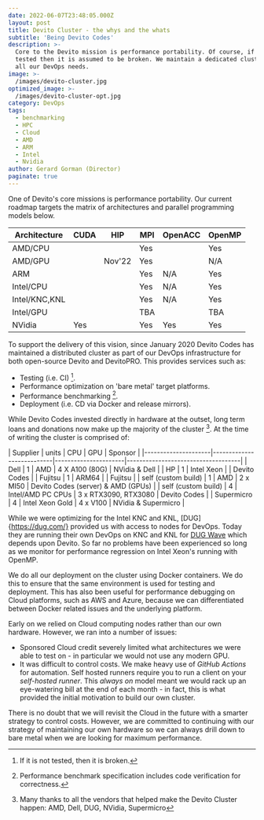 ```yaml
---
date: 2022-06-07T23:48:05.000Z
layout: post
title: Devito Cluster - the whys and the whats
subtitle: 'Being Devito Codes'
description: >-
  Core to the Devito mission is performance portability. Of course, if it is not
  tested then it is assumed to be broken. We maintain a dedicated cluster for
  all our DevOps needs.
image: >-
  /images/devito-cluster.jpg
optimized_image: >-
  /images/devito-cluster-opt.jpg
category: DevOps
tags:
  - benchmarking
  - HPC
  - Cloud
  - AMD
  - ARM
  - Intel
  - Nvidia
author: Gerard Gorman (Director)
paginate: true
---
```


One of Devito's core missions is performance portability. Our current roadmap
targets the matrix of architectures and parallel programming models below.

| Architecture  | CUDA     | HIP             | MPI        | OpenACC    | OpenMP     |
|---------------|----------|-----------------|------------|------------|------------|
| AMD/CPU       |          |                 | Yes        |            | Yes        |
| AMD/GPU       |          | Nov'22          | Yes        |            | N/A        |
| ARM           |          |                 | Yes        | N/A        | Yes        |
| Intel/CPU     |          |                 | Yes        | N/A        | Yes        |
| Intel/KNC,KNL |          |                 | Yes        | N/A        | Yes        |
| Intel/GPU     |          |                 | TBA        |            | TBA        |
| NVidia        | Yes      |                 | Yes        | Yes        | Yes        |

To support the delivery of this vision, since January 2020 Devito Codes has
maintained a distributed cluster as part of our DevOps infrastructure for both
open-source Devito and DevitoPRO. This provides services such as:

* Testing (i.e. CI) [^1].
* Performance optimization on 'bare metal' target platforms.
* Performance benchmarking [^2].
* Deployment (i.e. CD via Docker and release mirrors).

While Devito Codes invested directly in hardware at the outset, long term loans
and donations now make up the majority of the cluster [^3]. At the time of
writing the cluster is comprised of:

| Supplier            | units | CPU               | GPU                  | Sponsor                            |
|---------------------|---------------------------|----------------------|------------------------------------|
| Dell                | 1     | AMD               | 4 X A100 (80G)       | NVidia & Dell                      |
| HP                  | 1     | Intel Xeon        |                      | Devito Codes                       |
| Fujitsu             | 1     | ARM64             |                      | Fujitsu                            |
| self (custom build) | 1     | AMD               | 2 x MI50             | Devito Codes (server) & AMD (GPUs) |
| self (custom build) | 4     | Intel/AMD PC CPUs | 3 x RTX3090, RTX3080 | Devito Codes                       |
| Supermicro          | 4     | Intel Xeon Gold   | 4 x V100             | NVidia & Supermicro                |


While we were optimizing for the Intel KNC and KNL, [DUG]{https://dug.com/}
provided us with access to nodes for DevOps. Today they are running their own
DevOps on KNC and KNL for [DUG
Wave](https://dug.com/geoscience-services/full-waveform-inversion-fwi/) which
depends upon Devito. So far no problems have been experienced so long as we
monitor for performance regression on Intel Xeon's running with OpenMP.

We do all our deployment on the cluster using Docker containers. We do this to
ensure that the same environment is used for testing and deployment. This has
also been useful for performance debugging on Cloud platforms, such as AWS and
Azure, because we can differentiated between Docker related issues and the
underlying platform.

Early on we relied on Cloud computing nodes rather than our own hardware. However, we ran into a number of issues:

* Sponsored Cloud credit severely limited what architectures we were able to test on - in particular we would not use any modern GPU.
* It was difficult to control costs. We make heavy use of _GitHub Actions_ for automation. Self hosted runners require you to run a client on your _self-hosted runner_. This _always on_ model meant we would rack up an eye-watering bill at the end of each month - in fact, this is what provided the initial motivation to build our own cluster.

There is no doubt that we will revisit the Cloud in the future with a smarter
strategy to control costs. However, we are committed to continuing with our
strategy of maintaining our own hardware so we can always drill down to bare
metal when we are looking for maximum performance.

[^1]: If it is not tested, then it is broken. 

[^2]: Performance benchmark specification includes code verification for correctness.

[^3]: Many thanks to all the vendors that helped make the Devito Cluster happen: AMD, Dell, DUG, NVidia, Supermicro